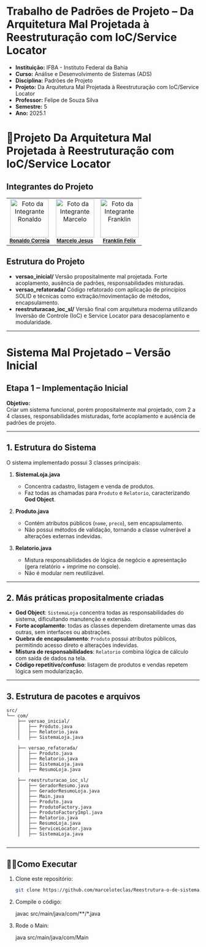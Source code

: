 # Trabalho de Padrões de Projeto – Da Arquitetura Mal Projetada à Reestruturação com IoC/Service Locator
- **Instituição:** IFBA - Instituto Federal da Bahia
- **Curso:** Análise e Desenvolvimento de Sistemas (ADS)
- **Disciplina:** Padrões de Projeto 
- **Projeto:** Da Arquitetura Mal Projetada à Reestruturação com IoC/Service Locator
- **Professor:** Felipe de Souza Silva
- **Semestre:** 5
- **Ano:** 2025.1

# 📌Projeto Da Arquitetura Mal Projetada à Reestruturação com IoC/Service Locator

## Integrantes do Projeto

<table>
  <tr>
        <td align="center">
      <img src="https://avatars.githubusercontent.com/u/129338943?v=4" width="100px;" alt="Foto da Integrante Ronaldo"/><br />
      <sub><b><a href="https://github.com/Ronaldo-Correia">Ronaldo Correia</a></b></sub>
    </td>
    <td align="center">
      <img src="https://avatars.githubusercontent.com/u/114780494?v=4" width="100px;" alt="Foto da Integrante Marcelo"/><br />
      <sub><b><a href="https://github.com/marceloteclas">Marcelo Jesus</a></b></sub>
    </td>
    <td align="center">
      <img src="https://avatars.githubusercontent.com/u/129909472?v=4" width="100px;" alt="Foto da Integrante Franklin"/><br />
      <sub><b><a href="https://github.com/FranklinFelixADS">Franklin Felix</a></b></sub>
    </td>

  </tr>
</table>

## Estrutura do Projeto

- **versao_inicial/**	Versão propositalmente mal projetada. Forte acoplamento, ausência de padrões, responsabilidades misturadas.
- **versao_refatorada/**	Código refatorado com aplicação de princípios SOLID e técnicas como extração/movimentação de métodos, encapsulamento.
- **reestruturacao_ioc_sl/**	Versão final com arquitetura moderna utilizando Inversão de Controle (IoC) e Service Locator para desacoplamento e modularidade.
---

# Sistema Mal Projetado – Versão Inicial

## Etapa 1 – Implementação Inicial

**Objetivo:**  
Criar um sistema funcional, porém propositalmente mal projetado, com 2 a 4 classes, responsabilidades misturadas, forte acoplamento e ausência de padrões de projeto.

---

## 1. Estrutura do Sistema

O sistema implementado possui 3 classes principais:

1. **SistemaLoja.java**  
   - Concentra cadastro, listagem e venda de produtos.  
   - Faz todas as chamadas para `Produto` e `Relatorio`, caracterizando **God Object**.  

2. **Produto.java**  
   - Contém atributos públicos (`nome`, `preco`), sem encapsulamento.  
   - Não possui métodos de validação, tornando a classe vulnerável a alterações externas indevidas.  

3. **Relatorio.java**  
   - Mistura responsabilidades de lógica de negócio e apresentação (gera relatório + imprime no console).  
   - Não é modular nem reutilizável.

---

## 2. Más práticas propositalmente criadas

- **God Object**: `SistemaLoja` concentra todas as responsabilidades do sistema, dificultando manutenção e extensão.  
- **Forte acoplamento**: todas as classes dependem diretamente umas das outras, sem interfaces ou abstrações.  
- **Quebra de encapsulamento**: `Produto` possui atributos públicos, permitindo acesso direto e alterações indevidas.  
- **Mistura de responsabilidades**: `Relatorio` combina lógica de cálculo com saída de dados na tela.  
- **Código repetitivo/confuso**: listagem de produtos e vendas repetem lógica sem modularização.  

---

## 3. Estrutura de pacotes e arquivos
```
src/
└── com/
    ├── versao_inicial/
    │   ├── Produto.java
    │   ├── Relatorio.java
    │   ├── SistemaLoja.java

    ├── versao_refatorada/
    │   ├── Produto.java
    │   ├── Relatorio.java
    │   ├── SistemaLoja.java
    │   ├── ResumoLoja.java

    ├── reestruturacao_ioc_sl/
    │   ├── GeradorResumo.java
    │   ├── GeradorResumoLoja.java
    │   ├── Main.java
    │   ├── Produto.java
    │   ├── ProdutoFactory.java
    │   ├── ProdutoFactoryImpl.java
    │   ├── Relatorio.java
    │   ├── ResumoLoja.java
    │   ├── ServiceLocator.java
    │   ├── SistemaLoja.java


```

---

## 👨‍💻Como Executar
1. Clone este repositório:
   ```bash
   git clone https://github.com/marceloteclas/Reestrutura-o-de-sistema-mal-projetado-com-Ioc-Service-Locator.git 
   ```
2. Compile o código:
   
   javac src/main/java/com/**/*.java
 
4. Rode o Main:
   
   java src/main/java/com/Main
